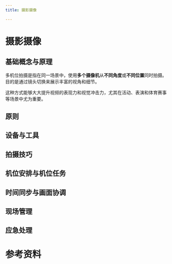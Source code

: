 ```yaml
---
title: 摄影摄像

---
```

# 摄影摄像

## 基础概念与原理

多机位拍摄是指在同一场景中，使用**多个摄像机**从**不同角度**或**不同位置**同时拍摄。目的是通过镜头切换来展示丰富的视角和细节。

这种方式能够大大提升视频的表现力和视觉冲击力，尤其在活动、表演和体育赛事等场景中尤为重要。

## 原则

## 设备与工具

## 拍摄技巧

## 机位安排与机位任务

## 时间同步与画面协调

## 现场管理

## 应急处理

# 参考资料